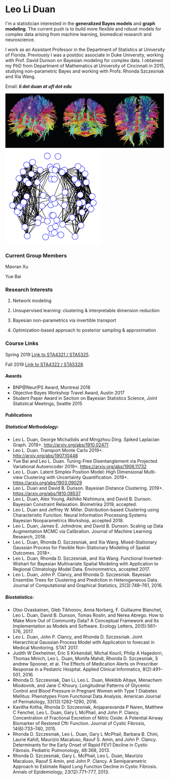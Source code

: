 # Leo Li Duan

I'm a statistician interested in the **generalized Bayes models** and **graph modeling**.  The current push is to build more flexible and robust models for complex data arising from machine learning, biomedical research and neuroscience.

I work as an Assistant Professor in the Department of Statistics at University of Florida. Previously I was a postdoc associate in Duke University, working with Prof. David Dunson on Bayesian modeling for complex data. I obtained my PhD from Department of Mathematics at University of Cincinnati in 2015, studying non-parametric Bayes and working with Profs. Rhonda Szczesniak and Xia Wang.


Email:
_***li dot duan at ufl dot edu***_



<img src="./dti.png" width="500">

<img src="./eigenbrain1.png" width="300">

### Current Group Members

Maoran Xu

Yue Bai

### Research Interests

1. Network modeling

2. Unsupervised learning: clustering & interpretable dimension reduction

3. Bayesian non-parametrics via invertible transport

4. Optimization-based approach to posterior sampling  & approximation



### Course Links

Spring 2019
[Link to STA4321 / STA5325](./stat4321/start.html).

Fall 2019
[Link to STA4322 / STA5328](./stat4322/start.html).



#### Awards
- BNP@NeurIPS Award, Montreal 2018
- Objective Bayes Workshop Travel Award, Austin 2017
- Student Paper Award in Section on Bayesian Statistics Science, Joint Statistical Meetings, Seattle 2015

#### Publications

##### Statistical Methodology:

*   Leo L. Duan, George Michailidis and Mingzhou Ding. Spiked Laplacian Graph. 2019+. http://arxiv.org/abs/1910.02471
*   Leo L. Duan. Transport Monte Carlo 2019+. http://arxiv.org/abs/1907.10448
*   Yue Bai and Leo L. Duan. Tuning-Free Disentanglement via Projected Variational Autoencoder  2019+. https://arxiv.org/abs/1906.11732
*   Leo L. Duan. Latent Simplex Position Model: High Dimensional Multi-view Clustering with Uncertainty Quantification. 2019+. https://arxiv.org/abs/1903.09029
*   Leo L. Duan and David B. Dunson. Bayesian Distance Clustering. 2019+. https://arxiv.org/abs/1810.08537
*   Leo L. Duan, Alex Young, Akihiko Nishimura, and David B. Dunson. Bayesian Constraint Relaxation. Biometrika 2019, accepted.
*   Leo L. Duan and Jeffrey W. Miller. Distribution-based Clustering using Characteristic Function. Neural Information Processing Systems Bayesian Nonparametrics Workshop, accepted 2018.
*	Leo L. Duan, James E. Johndrow, and David B. Dunson. Scaling up Data Augmentation MCMC via Calibration. Journal of Machine Learning Research, 2018.
*   Leo L. Duan, Rhonda D. Szczesniak, and Xia Wang. Mixed-Stationary Gaussian Process for Flexible Non-Stationary Modeling of Spatial Outcomes. 2018+.
*   Leo L. Duan, Rhonda D. Szczesniak, and Xia Wang. Functional Inverted-Wishart for Bayesian Multivariate Spatial Modeling with Application to Regional Climatology Model Data. Environmetrics, accepted 2017.
*   Leo L. Duan, John P. Clancy, and Rhonda D. Szczesniak. Bayesian Ensemble Trees for Clustering and Prediction in Heterogeneous Data. Journal of Computational and Graphical Statistics, 25(3):748–761, 2016.



##### Biostatistics:

*	Otso Ovaskainen, Gleb Tikhonov, Anna Norberg, F. Guillaume Blanchet, Leo L. Duan, David B. Dunson, Tomas Roslin, and Nerea Abrego. How to Make More Out of Community Data? A Conceptual Framework and Its Implementation as Models and Software. Ecology Letters, 20(5):561–576, 2017.
*  Leo L. Duan, John P. Clancy, and Rhonda D. Szczesniak. Joint Hierarchical Gaussian Process Model with Application to forecast in Medical Monitoring. STAT 2017.
*  Judith W Dexheimer, Eric S Kirkendall, Michal Kouril, Philip A Hagedorn, Thomas Minich, Leo L. Duan, Monifa Mahdi, Rhonda D. Szczesniak, S andrew Spooner, et al. The Effects of Medication Alerts on Prescriber Response in a Pediatric Hospital. Applied Clinical Informatics, 8(2):491–501, 2016.
*  Rhonda D. Szczesniak, Dan Li, Leo L. Duan, Mekibib Altaye, Menachem Miodovnik, and Jane C Khoury. Longitudinal Patterns of Glycemic Control and Blood Pressure in Pregnant Women with Type 1 Diabetes Mellitus: Phenotypes From Functional Data Analysis. American Journal of Perinatology, 33(13):1282–1290, 2016.
*  Kavitha Kotha, Rhonda D. Szczesniak, Anjaparavanda P Naren, Matthew C Fenchel, Leo L. Duan, Gary L McPhail, and John P. Clancy. Concentration of Fractional Excretion of Nitric Oxide: A Potential Airway Biomarker of Restored Cftr Function. Journal of Cystic Fibrosis, 14(6):733–740, 2015. 
*  Rhonda D. Szczesniak, Leo L. Duan, Gary L McPhail, Barbara B. Chini, Laurie Kahill, Maurizio Macaluso, Raouf S. Amin, and John P. Clancy. Determinants for the Early Onset of Rapid FEV1 Decline in Cystic Fibrosis. Pediatric Pulmonology, 48:368, 2013.
*  Rhonda D. Szczesniak, Gary L. McPhail, Leo L. Duan, Maurizio Macaluso, Raouf S Amin, and John P. Clancy. A Semiparametric Approach to Estimate Rapid Lung Function Decline in Cystic Fibrosis. Annals of Epidemiology, 23(12):771–777, 2013.
